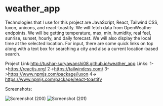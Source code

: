 # weather_app

Technologies that I use for this project are JavaScript, React, Tailwind CSS, luxon, unicons, and react-toastify.
We will fetch data from OpenWeather endpoints.
We will be getting temperature, max, min, humidity, real feel, sunrise, sunset, hourly, and daily forecast.
We will also display the local time at the selected location.
For input, there are some quick links on top along with a text box for searching a city and also a current location-based search.

Project Link:http://tushar-suryawanshi08.github.io/weather_app
Links:
1->https://reactjs.org/
2->https://tailwindcss.com/
3->https://www.npmjs.com/package/luxon
4-> https://www.npmjs.com/package/react-toastify

Screenshots:

![Screenshot (200)](https://user-images.githubusercontent.com/72188475/178714426-092c3dba-3862-43ff-9fc1-a7d0c131ce97.png)
![Screenshot (201)](https://user-images.githubusercontent.com/72188475/178714467-9f4e9ee2-56d4-4eeb-af5c-890bafbf06bf.png)
